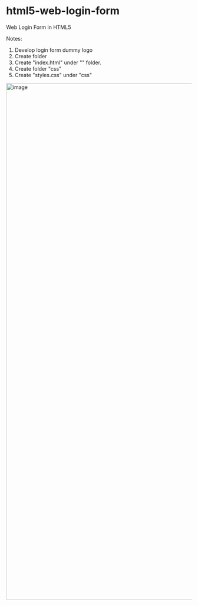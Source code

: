 # html5-web-login-form
Web Login Form in HTML5

Notes:
1. Develop login form dummy logo
1. Create folder <yourName>
1. Create "index.html" under "<yourName>" folder.
1. Create folder "css"
1. Create "styles.css" under "css"

<img width="1403" alt="image" src="https://github.com/web-slate/html5-web-login-form/assets/1652629/940a40a0-e0ef-41cb-9a05-59129b73b8c0">

